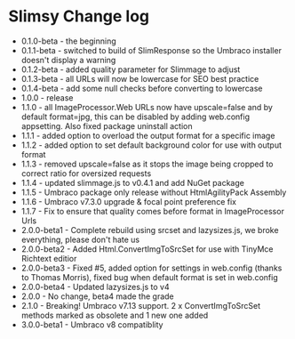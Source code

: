 Slimsy Change log
============
- 0.1.0-beta - the beginning
- 0.1.1-beta - switched to build of SlimResponse so the Umbraco installer doesn't display a warning
- 0.1.2-beta - added quality parameter for Slimmage to adjust
- 0.1.3-beta - all URLs will now be lowercase for SEO best practice
- 0.1.4-beta - add some null checks before converting to lowercase
- 1.0.0 - release
- 1.1.0 - all ImageProcessor.Web URLs now have upscale=false and by default format=jpg, this can be disabled by adding web.config appsetting. Also fixed package uninstall action 
- 1.1.1 - added option to overload the output format for a specific image
- 1.1.2 - added option to set default background color for use with output format
- 1.1.3 - removed upscale=false as it stops the image being cropped to correct ratio for oversized requests
- 1.1.4 - updated slimmage.js to v0.4.1 and add NuGet package
- 1.1.5 - Umbraco package only release without HtmlAgilityPack Assembly
- 1.1.6 - Umbraco v7.3.0 upgrade & focal point preference fix
- 1.1.7 - Fix to ensure that quality comes before format in ImageProcessor Urls
- 2.0.0-beta1 - Complete rebuild using srcset and lazysizes.js, we broke everything, please don't hate us
- 2.0.0-beta2 - Added Html.ConvertImgToSrcSet for use with TinyMce Richtext editior
- 2.0.0-beta3 - Fixed #5, added option for settings in web.config (thanks to Thomas Morris), fixed bug when default format is set in web.config
- 2.0.0-beta4 - Updated lazysizes.js to v4 
- 2.0.0 - No change, beta4 made the grade
- 2.1.0 - Breaking! Umbraco v7.13 support. 2 x ConvertImgToSrcSet methods marked as obsolete and 1 new one added
- 3.0.0-beta1 - Umbraco v8 compatiblity